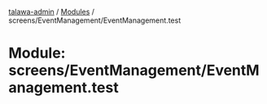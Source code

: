 [talawa-admin](../README.md) / [Modules](../modules.md) / screens/EventManagement/EventManagement.test

# Module: screens/EventManagement/EventManagement.test
